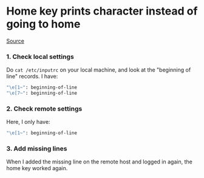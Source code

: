 # Home key prints character instead of going to home
[Source](https://wiki.archlinux.org/index.php/Home_and_End_keys_not_working)

### 1. Check local settings

Do `cat /etc/inputrc` on your local machine, and look at the "beginning of line" records. I have:
```bash
"\e[1~": beginning-of-line
"\e[7~": beginning-of-line
```

### 2. Check remote settings

Here, I only have:
```bash
"\e[1~": beginning-of-line
```

### 3. Add missing lines

When I added the missing line on the remote host and logged in again, the home key worked again.
